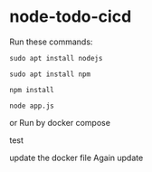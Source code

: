 # node-todo-cicd

Run these commands:


`sudo apt install nodejs`


`sudo apt install npm`


`npm install`

`node app.js`

or Run by docker compose

test

update the docker file
Again update
